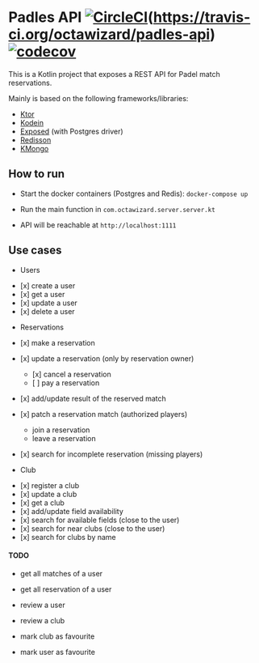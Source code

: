 # Padles API [![CircleCI](https://circleci.com/gh/octawizard/padles-api/tree/master.svg?style=shield)](https://circleci.com/gh/octawizard/padles-api/tree/master)(https://travis-ci.org/octawizard/padles-api) [![codecov](https://codecov.io/gh/octawizard/padles-api/branch/master/graph/badge.svg)](https://codecov.io/gh/octawizard/padles-api)

This is a Kotlin project that exposes a REST API for Padel match reservations.

Mainly is based on the following frameworks/libraries:
* [Ktor](https://ktor.io/)
* [Kodein](https://github.com/Kodein-Framework/Kodein-DI)
* [Exposed](https://github.com/JetBrains/Exposed) (with Postgres driver)
* [Redisson](https://github.com/redisson/redisson)
* [KMongo](https://litote.org/kmongo/)

## How to run
* Start the docker containers (Postgres and Redis):
`docker-compose up`

* Run the main function in `com.octawizard.server.server.kt`

* API will be reachable at `http://localhost:1111`

## Use cases
* Users
- \[x] create a user
- \[x] get a user
- \[x] update a user
- \[x] delete a user

* Reservations
- \[x] make a reservation
- \[x] update a reservation (only by reservation owner)
    - \[x] cancel a reservation
    - \[ ] pay a reservation

- \[x] add/update result of the reserved match
- \[x] patch a reservation match (authorized players)
    * join a reservation
    * leave a reservation

- \[x] search for incomplete reservation (missing players)

* Club
- \[x] register a club
- \[x] update a club
- \[x] get a club
- \[x] add/update field availability
- \[x] search for available fields (close to the user)
- \[x] search for near clubs (close to the user)
- \[x] search for clubs by name

#### TODO 
* get all matches of a user
* get all reservation of a user

* review a user
* review a club

* mark club as favourite
* mark user as favourite
